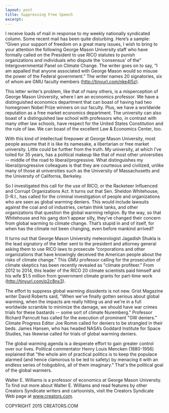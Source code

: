 ```yaml
---
layout: post
title: Suppressing Free Speech
excerpt:
---
```


I receive loads of mail in response to my weekly nationally syndicated column. Some recent mail has been quite disturbing. Here’s a sample: “Given your support of freedom on a great many issues, I wish to bring to your attention the following George Mason University staff who have formally called on the President to use RICO statutes to punish organizations and individuals who dispute the ‘consensus’ of the" Intergovernmental Panel on Climate Change. The writer goes on to say, “I am appalled that anyone associated with George Mason would so misuse the power of the Federal government.” The writer names 20 signatories, six of whom are GMU faculty members (http://tinyurl.com/nke4l5z).

This letter writer’s problem, like that of many others, is a misperception of George Mason University, where I am an economics professor. We have a distinguished economics department that can boast of having had two homegrown Nobel Prize winners on our faculty. Plus, we have a worldwide reputation as a free market economics department. The university can also boast of a distinguished law school with professors who, in contrast with many other law schools, have respect for the United States Constitution and the rule of law. We can boast of the excellent Law & Economics Center, too.

With this kind of intellectual firepower at George Mason University, most people assume that it is like its namesake, a libertarian or free market university. Little could be further from the truth. My university, at which I’ve toiled for 35 years, has a political makeup like that of most other universities -- middle of the road to liberal/progressive. What distinguishes my liberal/progressive colleagues is that they are courteous and civilized, unlike many of those at universities such as the University of Massachusetts and the University of California, Berkeley.

So I investigated this call for the use of RICO, or the Racketeer Influenced and Corrupt Organizations Act. It turns out that Sen. Sheldon Whitehouse, D-R.I., has called for the criminal investigation of people and organizations who are seen as global warming deniers. This would include lawsuits against the coal and oil industries, certain think tanks, and other organizations that question the global warming religion. By the way, so that Whitehouse and his gang don’t appear silly, they’ve changed their concern from global warming to climate change. That’s stupid in and of itself, for when has the climate not been changing, even before mankind arrived?

It turns out that George Mason University meteorologist Jagadish Shukla is the lead signatory of the letter sent to the president and attorney general asking them to use RICO laws to prosecute “corporations and other organizations that have knowingly deceived the American people about the risks of climate change.” This GMU professor calling for the prosecution of climate skeptics has been recently revealed as "climate profiteer." From 2012 to 2014, this leader of the RICO 20 climate scientists paid himself and his wife $1.5 million from government climate grants for part-time work (http://tinyurl.com/p2c8nx3).

The effort to suppress global warming dissidents is not new. Grist Magazine writer David Roberts said, "When we've finally gotten serious about global warming, when the impacts are really hitting us and we're in a full worldwide scramble to minimize the damage, we should have war crimes trials for these bastards -- some sort of climate Nuremberg." Professor Richard Parncutt has called for the execution of prominent "GW deniers.” Climate Progress Editor Joe Romm called for deniers to be strangled in their beds. James Hansen, who has headed NASA’s Goddard Institute for Space Studies, has likewise called for trials of global warming deniers.

The global warming agenda is a desperate effort to gain greater control over our lives. Political commentator Henry Louis Mencken (1880-1956) explained that "the whole aim of practical politics is to keep the populace alarmed (and hence clamorous to be led to safety) by menacing it with an endless series of hobgoblins, all of them imaginary." That's the political goal of the global warmers.

Walter E. Williams is a professor of economics at George Mason University. To find out more about Walter E. Williams and read features by other Creators Syndicate writers and cartoonists, visit the Creators Syndicate Web page at www.creators.com.

COPYRIGHT 2015 CREATORS.COM
